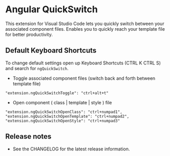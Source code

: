 # Angular QuickSwitch

This extension for Visual Studio Code lets you quickly switch between your associated component files. Enables you to quickly reach your template file for better productivity.

## Default Keyboard Shortcuts
To change default settings open up Keyboard Shortcuts (CTRL K CTRL S) and search for `ngQuickSwitch`.

* Toggle associated component files (switch back and forth between template file)
```
"extension.ngQuickSwitchToggle": "ctrl+alt+t"
```
* Open component ( class | template | style ) file
```
"extension.ngQuickSwitchOpenClass": "ctrl+numpad1",
"extension.ngQuickSwitchOpenTemplate": "ctrl+numpad2",
"extension.ngQuickSwitchOpenStyle": "ctrl+numpad3"
```

## Release notes

* See the CHANGELOG for the latest release information.

